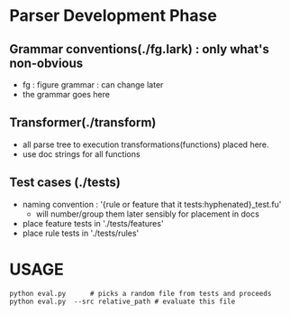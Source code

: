 # Parser Development Phase

## Grammar conventions(./fg.lark) : only what's non-obvious
 - fg : figure grammar : can change later
 - the grammar goes here

## Transformer(./transform)

 - all parse tree to execution transformations(functions) placed here.
 - use doc strings for all functions 

## Test cases (./tests)

 - naming convention : '{rule or feature that it tests:hyphenated}_test.fu'
 	- will number/group them later sensibly for placement in docs
 - place feature tests in './tests/features'
 - place rule tests in './tests/rules'

 # USAGE
```
python eval.py  	# picks a random file from tests and proceeds
python eval.py	--src relative_path # evaluate this file
```
